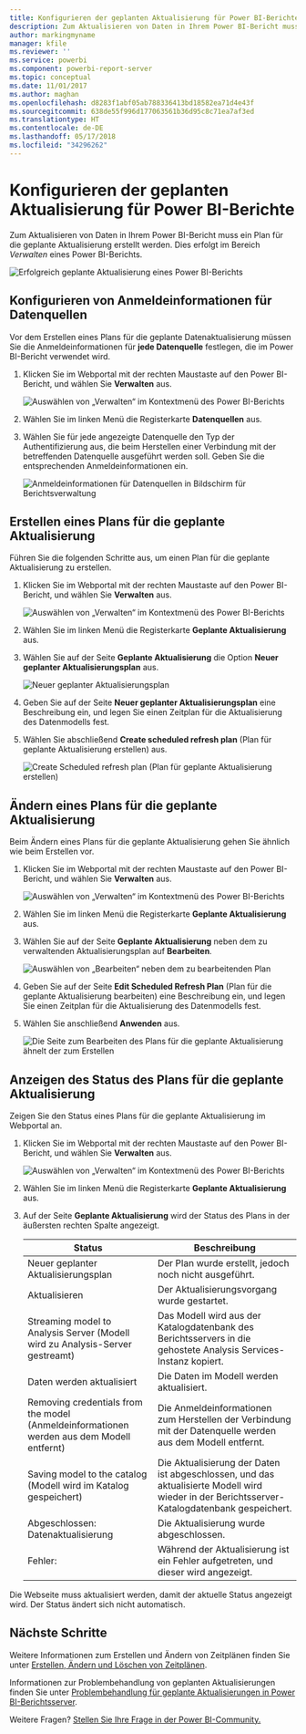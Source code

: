```yaml
---
title: Konfigurieren der geplanten Aktualisierung für Power BI-Berichte
description: Zum Aktualisieren von Daten in Ihrem Power BI-Bericht muss ein Plan für die geplante Aktualisierung erstellt werden.
author: markingmyname
manager: kfile
ms.reviewer: ''
ms.service: powerbi
ms.component: powerbi-report-server
ms.topic: conceptual
ms.date: 11/01/2017
ms.author: maghan
ms.openlocfilehash: d8283f1abf05ab788336413bd18582ea71d4e43f
ms.sourcegitcommit: 638de55f996d177063561b36d95c8c71ea7af3ed
ms.translationtype: HT
ms.contentlocale: de-DE
ms.lasthandoff: 05/17/2018
ms.locfileid: "34296262"
---
```

# <a name="how-to-configure-power-bi-report-scheduled-refresh"></a>Konfigurieren der geplanten Aktualisierung für Power BI-Berichte
Zum Aktualisieren von Daten in Ihrem Power BI-Bericht muss ein Plan für die geplante Aktualisierung erstellt werden. Dies erfolgt im Bereich *Verwalten* eines Power BI-Berichts.

![Erfolgreich geplante Aktualisierung eines Power BI-Berichts](media/configure-scheduled-refresh/scheduled-refresh-success.png)

## <a name="configure-data-source-credentials"></a>Konfigurieren von Anmeldeinformationen für Datenquellen
Vor dem Erstellen eines Plans für die geplante Datenaktualisierung müssen Sie die Anmeldeinformationen für **jede Datenquelle** festlegen, die im Power BI-Bericht verwendet wird.

1. Klicken Sie im Webportal mit der rechten Maustaste auf den Power BI-Bericht, und wählen Sie **Verwalten** aus.
   
    ![Auswählen von „Verwalten“ im Kontextmenü des Power BI-Berichts](media/configure-scheduled-refresh/manage-power-bi-report.png)
2. Wählen Sie im linken Menü die Registerkarte **Datenquellen** aus.
3. Wählen Sie für jede angezeigte Datenquelle den Typ der Authentifizierung aus, die beim Herstellen einer Verbindung mit der betreffenden Datenquelle ausgeführt werden soll. Geben Sie die entsprechenden Anmeldeinformationen ein.
   
    ![Anmeldeinformationen für Datenquellen in Bildschirm für Berichtsverwaltung](media/configure-scheduled-refresh/data-source-credentials.png)

## <a name="creating-a-schedule-refresh-plan"></a>Erstellen eines Plans für die geplante Aktualisierung
Führen Sie die folgenden Schritte aus, um einen Plan für die geplante Aktualisierung zu erstellen.

1. Klicken Sie im Webportal mit der rechten Maustaste auf den Power BI-Bericht, und wählen Sie **Verwalten** aus.
   
    ![Auswählen von „Verwalten“ im Kontextmenü des Power BI-Berichts](media/configure-scheduled-refresh/manage-power-bi-report.png)
2. Wählen Sie im linken Menü die Registerkarte **Geplante Aktualisierung** aus.
3. Wählen Sie auf der Seite **Geplante Aktualisierung** die Option **Neuer geplanter Aktualisierungsplan** aus.
   
    ![Neuer geplanter Aktualisierungsplan](media/configure-scheduled-refresh/new-scheduled-refresh-plan.png)
4. Geben Sie auf der Seite **Neuer geplanter Aktualisierungsplan** eine Beschreibung ein, und legen Sie einen Zeitplan für die Aktualisierung des Datenmodells fest.
5. Wählen Sie abschließend **Create scheduled refresh plan** (Plan für geplante Aktualisierung erstellen) aus.
   
    ![Create Scheduled refresh plan (Plan für geplante Aktualisierung erstellen)](media/configure-scheduled-refresh/create-scheduled-refresh-plan.png)

## <a name="modifying-a-schedule-refresh-plan"></a>Ändern eines Plans für die geplante Aktualisierung
Beim Ändern eines Plans für die geplante Aktualisierung gehen Sie ähnlich wie beim Erstellen vor.

1. Klicken Sie im Webportal mit der rechten Maustaste auf den Power BI-Bericht, und wählen Sie **Verwalten** aus.
   
    ![Auswählen von „Verwalten“ im Kontextmenü des Power BI-Berichts](media/configure-scheduled-refresh/manage-power-bi-report.png)
2. Wählen Sie im linken Menü die Registerkarte **Geplante Aktualisierung** aus.
3. Wählen Sie auf der Seite **Geplante Aktualisierung** neben dem zu verwaltenden Aktualisierungsplan auf **Bearbeiten**.
   
    ![Auswählen von „Bearbeiten“ neben dem zu bearbeitenden Plan](media/configure-scheduled-refresh/edit-scheduled-refresh-plan.png)
4. Geben Sie auf der Seite **Edit Scheduled Refresh Plan** (Plan für die geplante Aktualisierung bearbeiten) eine Beschreibung ein, und legen Sie einen Zeitplan für die Aktualisierung des Datenmodells fest.
5. Wählen Sie anschließend **Anwenden** aus.
   
    ![Die Seite zum Bearbeiten des Plans für die geplante Aktualisierung ähnelt der zum Erstellen](media/configure-scheduled-refresh/edit-scheduled-refresh-plan-page.png)

## <a name="viewing-the-status-of-schedule-refresh-plan"></a>Anzeigen des Status des Plans für die geplante Aktualisierung
Zeigen Sie den Status eines Plans für die geplante Aktualisierung im Webportal an.

1. Klicken Sie im Webportal mit der rechten Maustaste auf den Power BI-Bericht, und wählen Sie **Verwalten** aus.
   
    ![Auswählen von „Verwalten“ im Kontextmenü des Power BI-Berichts](media/configure-scheduled-refresh/manage-power-bi-report.png)
2. Wählen Sie im linken Menü die Registerkarte **Geplante Aktualisierung** aus.
3. Auf der Seite **Geplante Aktualisierung** wird der Status des Plans in der äußersten rechten Spalte angezeigt.
   
   | **Status** | **Beschreibung** |
   | --- | --- |
   | Neuer geplanter Aktualisierungsplan |Der Plan wurde erstellt, jedoch noch nicht ausgeführt. |
   | Aktualisieren |Der Aktualisierungsvorgang wurde gestartet. |
   | Streaming model to Analysis Server (Modell wird zu Analysis-Server gestreamt) |Das Modell wird aus der Katalogdatenbank des Berichtsservers in die gehostete Analysis Services-Instanz kopiert. |
   | Daten werden aktualisiert |Die Daten im Modell werden aktualisiert. |
   | Removing credentials from the model (Anmeldeinformationen werden aus dem Modell entfernt) |Die Anmeldeinformationen zum Herstellen der Verbindung mit der Datenquelle werden aus dem Modell entfernt. |
   | Saving model to the catalog (Modell wird im Katalog gespeichert) |Die Aktualisierung der Daten ist abgeschlossen, und das aktualisierte Modell wird wieder in der Berichtsserver-Katalogdatenbank gespeichert. |
   | Abgeschlossen: Datenaktualisierung |Die Aktualisierung wurde abgeschlossen. |
   | Fehler: |Während der Aktualisierung ist ein Fehler aufgetreten, und dieser wird angezeigt. |

Die Webseite muss aktualisiert werden, damit der aktuelle Status angezeigt wird. Der Status ändert sich nicht automatisch.

## <a name="next-steps"></a>Nächste Schritte
Weitere Informationen zum Erstellen und Ändern von Zeitplänen finden Sie unter [Erstellen, Ändern und Löschen von Zeitplänen](https://docs.microsoft.com/sql/reporting-services/subscriptions/create-modify-and-delete-schedules).

Informationen zur Problembehandlung von geplanten Aktualisierungen finden Sie unter [Problembehandlung für geplante Aktualisierungen in Power BI-Berichtsserver](scheduled-refresh-troubleshoot.md).

Weitere Fragen? [Stellen Sie Ihre Frage in der Power BI-Community.](https://community.powerbi.com/)

